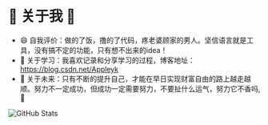 # 👋 关于我 👋

<!--
**binggg/binggg** is a ✨ _special_ ✨ repository because its `README.md` (this file) appears on your GitHub profile.

Here are some ideas to get you started:

- 🔭 I’m currently working on ...
- 🌱 I’m currently learning ...
- 👯 I’m looking to collaborate on ...
- 🤔 I’m looking for help with ...
- 💬 Ask me about ...
- 📫 How to reach me: ...
- 😄 Pronouns: ...
- ⚡ Fun fact: ...
-->

- 😄 自我评价：做的了饭，撸的了代码，疼老婆顾家的男人。坚信语言就是工具，没有搞不定的功能，只有想不出来的idea！
- 💬 关于学习：我喜欢记录和分享学习的过程，博客地址：https://blog.csdn.net/Appleyk
- 👯 关于未来：只有不断的提升自己，才能在早日实现财富自由的路上越走越顺。努力不一定成功，但成功一定需要努力，不要扯什么运气，努力它不香吗,🤔

![GitHub Stats](https://i.postimg.cc/xCnRtk09/api.jpg)
